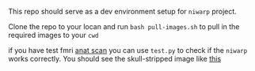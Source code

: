 This repo should serve as a dev environment setup for `niwarp` project.

Clone the repo to your locan and run 
`bash pull-images.sh` to pull in the required images to your `cwd`

if you have test fmri [anat scan](./original.png) you can use `test.py` to check if the `niwarp` works correctly.
You should see the skull-stripped image like [this](./bet_output.png)